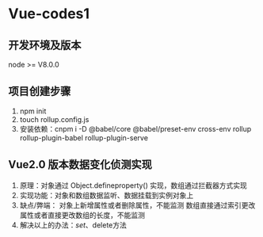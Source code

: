# Vue-codes1

## 开发环境及版本
node >= V8.0.0


## 项目创建步骤
1. npm init
2. touch rollup.config.js
3. 安装依赖：cnpm i -D @babel/core @babel/preset-env cross-env rollup rollup-plugin-babel rollup-plugin-serve


## Vue2.0 版本数据变化侦测实现
1. 原理：对象通过 Object.defineproperty() 实现，数组通过拦截器方式实现
2. 实现功能：对象和数组数据监听、数据挂载到实例对象上
3. 缺点/弊端：
  对象上新增属性或者删除属性，不能监测
  数组直接通过索引更改属性或者直接更改数组的长度，不能监测
4. 解决以上的办法：$set、$delete方法